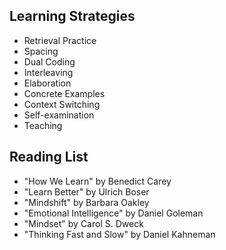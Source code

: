 ## Learning Strategies
- Retrieval Practice
- Spacing
- Dual Coding
- Interleaving
- Elaboration
- Concrete Examples
- Context Switching
- Self-examination
- Teaching

## Reading List
- "How We Learn" by Benedict Carey
- "Learn Better" by Ulrich Boser
- "Mindshift" by Barbara Oakley
- "Emotional Intelligence" by Daniel Goleman
- "Mindset" by Carol S. Dweck
- "Thinking Fast and Slow" by Daniel Kahneman

